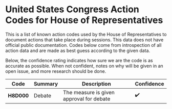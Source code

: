# United States Congress Action Codes for House of Representatives

This is a list of known action codes used by the House of Representatives to document actions that take place during sessions. This data does not have official public documentation. Codes below come from introspection of all action data and are made as best guess according to the given data.

Below, the confidence rating indicates how sure we are the code is as accurate as possible. When not confident, notes on why will be given in an open issue, and more research should be done.

| Code | Summary | Description | Confidence |
| --- | --- | --- | --- |
| **H8D000** | Debate | The measure is given approval for debate | :heavy_check_mark: |
